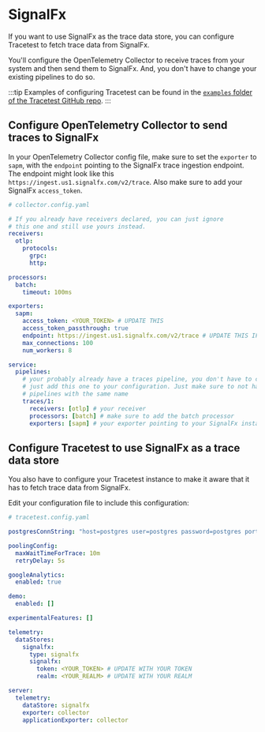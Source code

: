 # SignalFx

If you want to use SignalFx as the trace data store, you can configure Tracetest to fetch trace data from SignalFx.

You'll configure the OpenTelemetry Collector to receive traces from your system and then send them to SignalFx. And, you don't have to change your existing pipelines to do so.

:::tip
Examples of configuring Tracetest can be found in the [`examples` folder of the Tracetest GitHub repo](https://github.com/kubeshop/tracetest/tree/main/examples). 
:::

## Configure OpenTelemetry Collector to send traces to SignalFx

In your OpenTelemetry Collector config file, make sure to set the `exporter` to `sapm`, with the `endpoint` pointing to the SignalFx trace ingestion endpoint. The endpoint might look like this `https://ingest.us1.signalfx.com/v2/trace`. Also make sure to add your SignalFx `access_token`.

```yaml
# collector.config.yaml

# If you already have receivers declared, you can just ignore
# this one and still use yours instead.
receivers:
  otlp:
    protocols:
      grpc:
      http:

processors:
  batch:
    timeout: 100ms

exporters:
  sapm:
    access_token: <YOUR_TOKEN> # UPDATE THIS
    access_token_passthrough: true
    endpoint: https://ingest.us1.signalfx.com/v2/trace # UPDATE THIS IF NEEDED
    max_connections: 100
    num_workers: 8

service:
  pipelines:
    # your probably already have a traces pipeline, you don't have to change it.
    # just add this one to your configuration. Just make sure to not have two
    # pipelines with the same name
    traces/1:
      receivers: [otlp] # your receiver
      processors: [batch] # make sure to add the batch processor
      exporters: [sapm] # your exporter pointing to your SignalFx instance

```

## Configure Tracetest to use SignalFx as a trace data store

You also have to configure your Tracetest instance to make it aware that it has to fetch trace data from SignalFx.

Edit your configuration file to include this configuration:

```yaml
# tracetest.config.yaml

postgresConnString: "host=postgres user=postgres password=postgres port=5432 sslmode=disable"

poolingConfig:
  maxWaitTimeForTrace: 10m
  retryDelay: 5s

googleAnalytics:
  enabled: true

demo:
  enabled: []

experimentalFeatures: []

telemetry:
  dataStores:
    signalfx:
      type: signalfx
      signalfx:
        token: <YOUR_TOKEN> # UPDATE WITH YOUR TOKEN
        realm: <YOUR_REALM> # UPDATE WITH YOUR REALM

server:
  telemetry:
    dataStore: signalfx
    exporter: collector
    applicationExporter: collector

```
